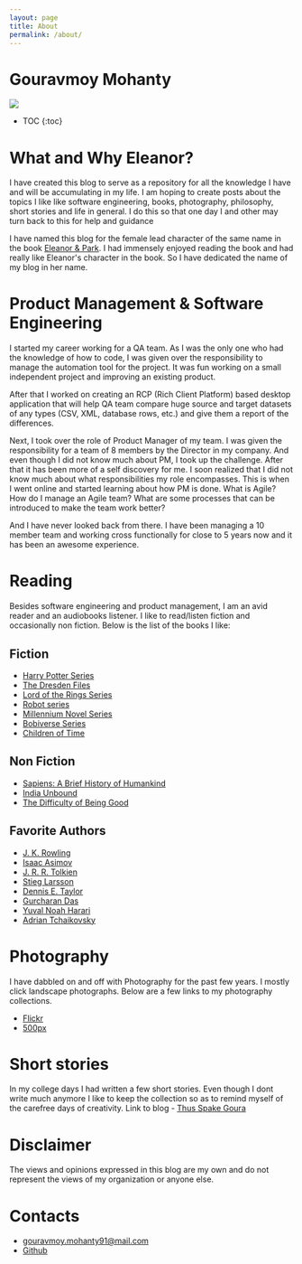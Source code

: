 ```yaml
---
layout: page
title: About
permalink: /about/
---
```

# Gouravmoy Mohanty

![](/eleanor/assets/images/profile.jpg)

* TOC
{:toc}

# What and Why Eleanor?

I have created this blog to serve as a repository for all the knowledge I have and will be accumulating in my life. I am hoping to create posts about the topics I like like software engineering, books, photography, philosophy, short stories and life in general. I do this so that one day I and other may turn back to this for help and guidance 

I have named this blog for the female lead character of the same name in the book [Eleanor & Park](https://en.wikipedia.org/wiki/Eleanor_%26_Park). I had immensely enjoyed reading the book and had really like Eleanor's character in the book. So I have dedicated the  name of my blog in her name. 

# Product Management & Software Engineering

I started my career working for a QA team. As I was the only one who had the knowledge of how to code, I was given over the responsibility to manage the automation tool for the project. It was fun working on a small independent project and improving an existing product.

After that I worked on creating an RCP (Rich Client Platform) based desktop application that will help QA team compare huge source and target datasets of any types (CSV, XML, database rows, etc.) and give them a report of the differences.

Next, I took over the role of Product Manager of my team. I was given the responsibility for a team of 8 members by the Director in my company. And even though I did not know much about PM, I took up the challenge. After that it has been more of a self discovery for me. I soon realized that I did not know much about what responsibilities my role encompasses. This is when I went online and started learning about how PM is done. What is Agile? How do I manage an Agile team? What are some processes that can be introduced to make the team work better? 

And I have never looked back from there. I have been managing a 10 member team and working cross functionally for close to 5 years now and it has been an awesome experience. 

# Reading

Besides software engineering and product management, I am an avid reader and an audiobooks listener. I like to read/listen fiction and occasionally non fiction. Below is the list of the books I like:

## Fiction

- [Harry Potter Series](https://en.wikipedia.org/wiki/Harry_Potter)
- [The Dresden Files](https://en.wikipedia.org/wiki/The_Dresden_Files)
- [Lord of the Rings Series](https://en.wikipedia.org/wiki/The_Lord_of_the_Rings)
- [Robot series](https://en.wikipedia.org/wiki/Robot_series)
- [Millennium Novel Series](https://en.wikipedia.org/wiki/Millennium_(novel_series))
- [Bobiverse Series](https://www.goodreads.com/series/192752-bobiverse)
- [Children of Time](https://en.wikipedia.org/wiki/Children_of_Time_(novel))

## Non Fiction

- [Sapiens: A Brief History of Humankind](https://en.wikipedia.org/wiki/Sapiens:_A_Brief_History_of_Humankind)
- [India Unbound](https://en.wikipedia.org/wiki/India_Unbound)
- [The Difficulty of Being Good](https://en.wikipedia.org/wiki/The_Difficulty_of_Being_Good)

## Favorite Authors

- [J. K. Rowling](https://en.wikipedia.org/wiki/J._K._Rowling)
- [Isaac Asimov](https://en.wikipedia.org/wiki/Isaac_Asimov)
- [J. R. R. Tolkien](https://en.wikipedia.org/wiki/J._R._R._Tolkien)
- [Stieg Larsson](https://en.wikipedia.org/wiki/Stieg_Larsson)
- [Dennis E. Taylor](https://en.wikipedia.org/wiki/Dennis_E._Taylor)
- [Gurcharan Das](https://en.wikipedia.org/wiki/Gurcharan_Das)
- [Yuval Noah Harari](https://en.wikipedia.org/wiki/Yuval_Noah_Harari)
- [Adrian Tchaikovsky](https://en.wikipedia.org/wiki/Adrian_Tchaikovsky)

# Photography

I have dabbled on and off with Photography for the past few years. I mostly click landscape photographs. Below are a few links to my photography collections.

- [Flickr](https://www.flickr.com/photos/97713098@N06/)
- [500px](https://500px.com/p/GouravmoyMohanty?view=photos)

# Short stories

In my college days I had written a few short stories. Even though I dont write much anymore I like to keep the collection so as to remind myself of the carefree days of creativity. Link to blog - [Thus Spake Goura](https://thusspakegoura.blogspot.com/2015/01/arre-de-na.html)

# Disclaimer

The views and opinions expressed in this blog are my own and do not represent the views of my organization or anyone else.

# Contacts

- [gouravmoy.mohanty91@mail.com](mailto:gouravmoy.mohanty91@mail.com)
- [Github](https://github.com/Gouravmoy)